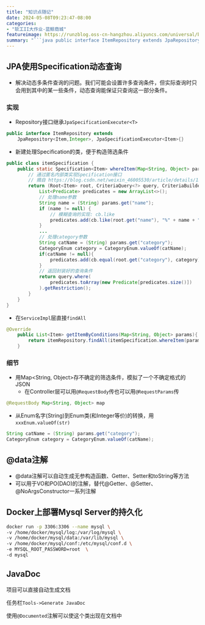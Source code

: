 ```yaml
---
title: "知识点随记"
date: 2024-05-08T09:23:47-08:00
categories: 
- "软工II大作业-蓝鲸商城"
featureimage: https://runzblog.oss-cn-hangzhou.aliyuncs.com/universal/background1.jpg
summary: "```java public interface ItemRepository extends JpaRepository, JpaSpecificationExecutor{} ``` ```jav..."
---
```


## JPA使用Specification动态查询

- 解决动态多条件查询的问题。我们可能会设置许多查询条件，但实际查询时只会用到其中的某一些条件，动态查询能保证只查询这一部分条件。

### 实现

- Repository接口继承`JpaSpecificationExecuter<T>`

```java
public interface ItemRepository extends 
    JpaRepository<Item,Integer>, JpaSpecificationExecutor<Item>{}
```

- 新建处理Specification的类，便于构造筛选条件

```java
public class itemSpecification {
    public static Specification<Item> whereItem(Map<String, Object> params) {
        // 通过匿名内部类实现Specification接口
        // 摘自 https://blog.csdn.net/weixin_46005530/article/details/132626158
        return (Root<Item> root, CriteriaQuery<?> query, CriteriaBuilder cb) -> {
            List<Predicate> predicates = new ArrayList<>();
            // 处理name参数
            String name = (String) params.get("name");
            if (name != null) {
                // 模糊查询的实现: cb.like
                predicates.add(cb.like(root.get("name"), "%" + name + "%"));
            }
            ...
            // 处理category参数
            String catName = (String) params.get("category");
            CategoryEnum category = CategoryEnum.valueOf(catName);
            if(catName != null){
                predicates.add(cb.equal(root.get("category"), category));
            }
            // 返回封装好的查询条件
            return query.where(
                predicates.toArray(new Predicate[predicates.size()])
            ).getRestriction();
        }
    }
}
```

- 在`ServiceImpl`层直接`findAll`

```java
@Override
    public List<Item> getItemByConditions(Map<String, Object> params){
        return itemRepository.findAll(itemSpecification.whereItem(params));
    }
```

### 细节

- 用Map<String, Object>存不确定的筛选条件，模拟了一个不确定格式的JSON
    - 在Controller层可以用`@RequestBody`传也可以用`@RequestParams`传

```java
@RequestBody Map<String, Object> map
```

- 从Enum名字(String)到Enum类(和Integer等价)的转换，用`xxxEnum.valueOf(str)`

```java
String catName = (String) params.get("category");
CategoryEnum category = CategoryEnum.valueOf(catName);
```

## @data注解

- @data注解可以自动生成无参构造函数、Getter、Setter和toString等方法
- 可以用于VO和PO(DAO)的注解，替代@Getter、@Setter、@NoArgsConstructor一系列注解

## Docker上部署Mysql Server的持久化

```bash
docker run -p 3306:3306 --name mysql \
-v /home/docker/mysql/log:/var/log/mysql \
-v /home/docker/mysql/data:/var/lib/mysql \
-v /home/docker/mysql/conf:/etc/mysql/conf.d \
-e MYSQL_ROOT_PASSWORD=root  \
-d mysql

```

## JavaDoc

项目可以直接自动生成文档

任务栏`Tools->Generate JavaDoc`

使用`@Documented`注解可以使这个类出现在文档中
